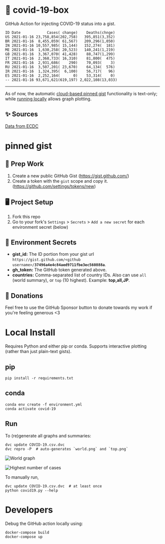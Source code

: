 # 🏥 covid-19-box

GitHub Action for injecting COVID-19 status into a gist.

```
ID Date            Cases( change)    Deaths(chnge)
US 2021-01-16 23,758,854(202,758)   395,851(3,352)
BR 2021-01-16  8,455,059( 61,567)   209,296(1,050)
IN 2021-01-16 10,557,985( 15,144)   152,274(  181)
ME 2021-01-16  1,630,258( 20,523)   140,241(1,219)
GB 2021-01-16  3,367,070( 41,428)    88,747(1,299)
IT 2021-01-16  2,368,733( 16,310)    81,800(  475)
FR 2021-01-16  2,931,686(    290)    70,093(    3)
RU 2021-01-16  3,507,201( 23,670)    64,134(  576)
IR 2021-01-16  1,324,395(  6,100)    56,717(   96)
ES 2021-01-16  2,252,164(      0)    53,314(    0)
-- 2021-01-16 93,671,621(619,197) 2,022,108(13,033)
```

---

As of now, the automatic [cloud-based pinned gist](#pinned-gist) functionality is text-only;
while [running locally](#local-install) allows graph plotting.

## ✨ Sources

[Data from ECDC](https://www.ecdc.europa.eu/en/publications-data/download-todays-data-geographic-distribution-covid-19-cases-worldwide)

# pinned gist

## 🎒 Prep Work
1. Create a new public GitHub Gist (https://gist.github.com/)
1. Create a token with the `gist` scope and copy it. (https://github.com/settings/tokens/new)

## 🖥 Project Setup
1. Fork this repo
1. Go to your fork's `Settings` > `Secrets` > `Add a new secret` for each environment secret (below)

## 🤫 Environment Secrets
- **gist_id:** The ID portion from your gist url `https://gist.github.com/<github username>/`**`37496a4e4c84aed9711fbe3ec560888a`**.
- **gh_token:** The GitHub token generated above.
- **countries:** Comma-separated list of country IDs. Also can use `all` (world summary), or `top` (10 highest). Example: **top,all,JP**.

## 💸 Donations

Feel free to use the GitHub Sponsor button to donate towards my work if you're feeling generous <3

# Local Install

Requires Python and either pip or conda. Supports interactive plotting (rather than just plain-text gists).

## pip

```
pip install -r requirements.txt
```

## conda

```
conda env create -f environment.yml
conda activate covid-19
```

## Run

To (re)generate all graphs and summaries:

```
dvc update COVID-19.csv.dvc
dvc repro -P  # auto-generates `world.png` and `top.png`
```

![World graph](world.png)

![Highest number of cases](top.png)

To manually run,

```
dvc update COVID-19.csv.dvc  # at least once
python covid19.py --help
```

# Developers

Debug the GitHub action locally using:

```
docker-compose build
docker-compose up
```
